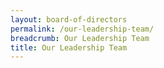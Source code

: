 ```yaml
---
layout: board-of-directors
permalink: /our-leadership-team/
breadcrumb: Our Leadership Team
title: Our Leadership Team
---
```


